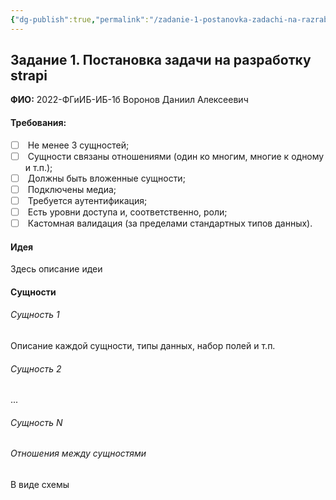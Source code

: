 ```yaml
---
{"dg-publish":true,"permalink":"/zadanie-1-postanovka-zadachi-na-razrabotku-strapi/","tags":["gardenEntry"]}
---
```


## Задание 1. Постановка задачи на разработку strapi
**ФИО:** 2022-ФГиИБ-ИБ-1б Воронов Даниил Алексеевич
#### Требования:

- [ ]  Не менее 3 сущностей;
- [ ]  Сущности связаны отношениями (один ко многим, многие к одному и т.п.);
- [ ]  Должны быть вложенные сущности;
- [ ]  Подключены медиа;
- [ ]  Требуется аутентификация;
- [ ]  Есть уровни доступа и, соответственно, роли;
- [ ]  Кастомная валидация (за пределами стандартных типов данных).

#### Идея

Здесь описание идеи

#### Сущности

###### Сущность 1

Описание каждой сущности, типы данных, набор полей и т.п.

###### Сущность 2

...

###### Сущность N

###### Отношения между сущностями

В виде схемы